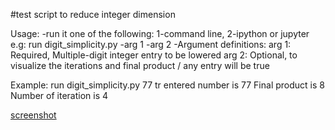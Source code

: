 #test script to reduce integer dimension

Usage:
-run it one of the following: 1-command line, 2-ipython or jupyter
	e.g: run digit_simplicity.py -arg 1 -arg 2
-Argument definitions:
	arg 1: Required, Multiple-digit integer entry to be lowered
	arg 2: Optional, to visualize the iterations and final product /
			 any entry will be true

Example:
run digit_simplicity.py 77 tr
entered number is  77
Final product is  8
Number of iteration is  4

[screenshot](https://cloud.githubusercontent.com/assets/10050249/22581983/c2238a8e-e998-11e6-839e-6de666070ad3.png)

